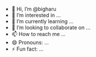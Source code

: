 - 👋 Hi, I’m @bigharu
- 👀 I’m interested in ...
- 🌱 I’m currently learning ...
- 💞️ I’m looking to collaborate on ...
- 📫 How to reach me ...
- 😄 Pronouns: ...
- ⚡ Fun fact: ...

<!---
bigharu/bigharu is a ✨ special ✨ repository because its `README.md` (this file) appears on your GitHub profile.
You can click the Preview link to take a look at your changes.
--->
